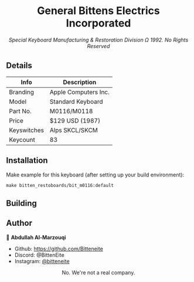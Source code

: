 <p align="center">
  <h1 align="center">General Bittens Electrics Incorporated</h1>
  <h6 align="center">Special Keyboard Manufacturing & Restoration Division Ω 1992. No Rights Reserved</h6>
</p>

## Details

|	Info			|	Description				|
|	------------	|	------------			|
|	Branding		|	Apple Computers Inc.	|
|	Model			|	Standard Keyboard		|
|	Part No.		|	M0116/M0118				|
|	Price			|	$129 USD (1987)			|
|	Keyswitches		|	Alps SKCL/SKCM			|
|	Keycount		|	83						|

## Installation

Make example for this keyboard (after setting up your build environment):

    make bitten_restoboards/bit_m0116:default

## Building

## Author

👤 **Abdullah Al-Marzouqi**

- Github: https://github.com/Bitteneite
- Discord: @BittenEite
- Instagram: [@bitteneite](https://www.instagram.com/bitteneite/)

<div align="center">No. We're not a real company.</div>
